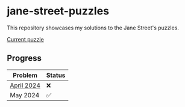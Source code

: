 # jane-street-puzzles

This repository showcases my solutions to the Jane Street's puzzles.

[Current puzzle](https://www.janestreet.com/puzzles/current-puzzle/)

## Progress

| Problem | Status |
|------------|---|
|   [April 2024](https://www.janestreet.com/puzzles/robot-capture-the-flag-index/)  |  ❌ |
|   May 2024  |  ✅ |
